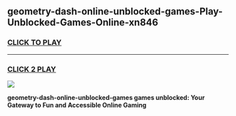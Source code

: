
## geometry-dash-online-unblocked-games-Play-Unblocked-Games-Online-xn846
<h3>
<a href="https://premium76.site?title=geometry-dash-online-unblocked-games&ref=25A">CLICK TO PLAY</a></h3>
<hr>

<h3>
<a href="https://premium76.site?title=geometry-dash-online-unblocked-games&ref=25A">CLICK 2 PLAY</a>
  
</h3>

<a href="https://premium76.site?title=geometry-dash-online-unblocked-games&ref=25A"><img src="https://clearcache.store/games.png"></a>


**geometry-dash-online-unblocked-games games unblocked: Your Gateway to Fun and Accessible Online Gaming**

